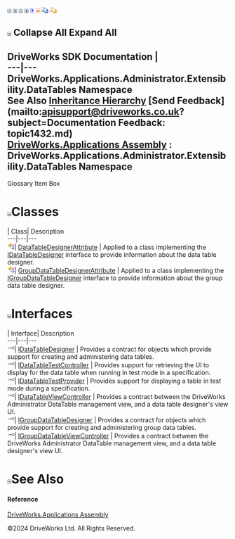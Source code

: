 ![](dotnetimages/collapse.gif) ![](dotnetimages/expand.gif) ![](dotnetimages/collapse.gif) ![](dotnetimages/expand.gif) ![](dotnetimages/drpdown.gif) ![](dotnetimages/drpdown_orange.gif) ![](dotnetimages/copycode.gif) ![](dotnetimages/copycodeHighlight.gif)

![](dotnetimages/collapse.gif) Collapse All Expand All  
---  
DriveWorks SDK Documentation  |   
---|---  
DriveWorks.Applications.Administrator.Extensibility.DataTables Namespace   
See Also [Inheritance Hierarchy](topic1433.md) [Send Feedback](mailto:apisupport@driveworks.co.uk?subject=Documentation Feedback: topic1432.md)  
[DriveWorks.Applications Assembly](topic13.md) : DriveWorks.Applications.Administrator.Extensibility.DataTables Namespace  
---  
  
Glossary Item Box

# ![](dotnetimages/collapse.gif)Classes

| Class| Description  
---|---|---  
![Class](dotnetimages/Class.gif)| [DataTableDesignerAttribute](topic1478.md) | Applied to a class implementing the [IDataTableDesigner](topic1434.md) interface to provide information about the data table designer.  
![Class](dotnetimages/Class.gif)| [GroupDataTableDesignerAttribute](topic1488.md) | Applied to a class implementing the [IGroupDataTableDesigner](topic1462.md) interface to provide information about the group data table designer.  
  
# ![](dotnetimages/collapse.gif)Interfaces

| Interface| Description  
---|---|---  
![Interface](dotnetimages/Interface.gif)| [IDataTableDesigner](topic1434.md) | Provides a contract for objects which provide support for creating and administering data tables.  
![Interface](dotnetimages/Interface.gif)| [IDataTableTestController](topic1443.md) | Provides support for retrieving the UI to display for the data table when running in test mode in a specification.  
![Interface](dotnetimages/Interface.gif)| [IDataTableTestProvider](topic1449.md) | Provides support for displaying a table in test mode during a specification.  
![Interface](dotnetimages/Interface.gif)| [IDataTableViewController](topic1455.md) | Provides a contract between the DriveWorks Administrator DataTable management view, and a data table designer's view UI.  
![Interface](dotnetimages/Interface.gif)| [IGroupDataTableDesigner](topic1462.md) | Provides a contract for objects which provide support for creating and administering group data tables.  
![Interface](dotnetimages/Interface.gif)| [IGroupDataTableViewController](topic1471.md) | Provides a contract between the DriveWorks Administrator DataTable management view, and a data table designer's view UI.  
  
# ![](dotnetimages/collapse.gif)See Also

#### Reference

[DriveWorks.Applications Assembly](topic13.md)

©2024 DriveWorks Ltd. All Rights Reserved.

